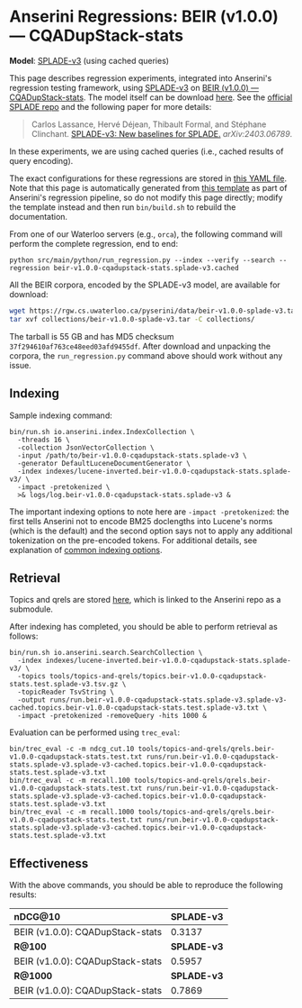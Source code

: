 # Anserini Regressions: BEIR (v1.0.0) &mdash; CQADupStack-stats

**Model**: [SPLADE-v3](https://arxiv.org/abs/2403.06789) (using cached queries)

This page describes regression experiments, integrated into Anserini's regression testing framework, using [SPLADE-v3](https://arxiv.org/abs/2403.06789) on [BEIR (v1.0.0) &mdash; CQADupStack-stats](http://beir.ai/).
The model itself can be download [here](https://huggingface.co/naver/splade-v3).
See the [official SPLADE repo](https://github.com/naver/splade) and the following paper for more details:

> Carlos Lassance, Hervé Déjean, Thibault Formal, and Stéphane Clinchant. [SPLADE-v3: New baselines for SPLADE.](https://arxiv.org/abs/2403.06789) _arXiv:2403.06789_.

In these experiments, we are using cached queries (i.e., cached results of query encoding).

The exact configurations for these regressions are stored in [this YAML file](../../src/main/resources/regression/beir-v1.0.0-cqadupstack-stats.splade-v3.cached.yaml).
Note that this page is automatically generated from [this template](../../src/main/resources/docgen/templates/beir-v1.0.0-cqadupstack-stats.splade-v3.cached.template) as part of Anserini's regression pipeline, so do not modify this page directly; modify the template instead and then run `bin/build.sh` to rebuild the documentation.

From one of our Waterloo servers (e.g., `orca`), the following command will perform the complete regression, end to end:

```
python src/main/python/run_regression.py --index --verify --search --regression beir-v1.0.0-cqadupstack-stats.splade-v3.cached
```

All the BEIR corpora, encoded by the SPLADE-v3 model, are available for download:

```bash
wget https://rgw.cs.uwaterloo.ca/pyserini/data/beir-v1.0.0-splade-v3.tar -P collections/
tar xvf collections/beir-v1.0.0-splade-v3.tar -C collections/
```

The tarball is 55 GB and has MD5 checksum `37f294610af763ce48eed03afd9455df`.
After download and unpacking the corpora, the `run_regression.py` command above should work without any issue.

## Indexing

Sample indexing command:

```
bin/run.sh io.anserini.index.IndexCollection \
  -threads 16 \
  -collection JsonVectorCollection \
  -input /path/to/beir-v1.0.0-cqadupstack-stats.splade-v3 \
  -generator DefaultLuceneDocumentGenerator \
  -index indexes/lucene-inverted.beir-v1.0.0-cqadupstack-stats.splade-v3/ \
  -impact -pretokenized \
  >& logs/log.beir-v1.0.0-cqadupstack-stats.splade-v3 &
```

The important indexing options to note here are `-impact -pretokenized`: the first tells Anserini not to encode BM25 doclengths into Lucene's norms (which is the default) and the second option says not to apply any additional tokenization on the pre-encoded tokens.
For additional details, see explanation of [common indexing options](../../docs/common-indexing-options.md).

## Retrieval

Topics and qrels are stored [here](https://github.com/castorini/anserini-tools/tree/master/topics-and-qrels), which is linked to the Anserini repo as a submodule.

After indexing has completed, you should be able to perform retrieval as follows:

```
bin/run.sh io.anserini.search.SearchCollection \
  -index indexes/lucene-inverted.beir-v1.0.0-cqadupstack-stats.splade-v3/ \
  -topics tools/topics-and-qrels/topics.beir-v1.0.0-cqadupstack-stats.test.splade-v3.tsv.gz \
  -topicReader TsvString \
  -output runs/run.beir-v1.0.0-cqadupstack-stats.splade-v3.splade-v3-cached.topics.beir-v1.0.0-cqadupstack-stats.test.splade-v3.txt \
  -impact -pretokenized -removeQuery -hits 1000 &
```

Evaluation can be performed using `trec_eval`:

```
bin/trec_eval -c -m ndcg_cut.10 tools/topics-and-qrels/qrels.beir-v1.0.0-cqadupstack-stats.test.txt runs/run.beir-v1.0.0-cqadupstack-stats.splade-v3.splade-v3-cached.topics.beir-v1.0.0-cqadupstack-stats.test.splade-v3.txt
bin/trec_eval -c -m recall.100 tools/topics-and-qrels/qrels.beir-v1.0.0-cqadupstack-stats.test.txt runs/run.beir-v1.0.0-cqadupstack-stats.splade-v3.splade-v3-cached.topics.beir-v1.0.0-cqadupstack-stats.test.splade-v3.txt
bin/trec_eval -c -m recall.1000 tools/topics-and-qrels/qrels.beir-v1.0.0-cqadupstack-stats.test.txt runs/run.beir-v1.0.0-cqadupstack-stats.splade-v3.splade-v3-cached.topics.beir-v1.0.0-cqadupstack-stats.test.splade-v3.txt
```

## Effectiveness

With the above commands, you should be able to reproduce the following results:

| **nDCG@10**                                                                                                  | **SPLADE-v3**|
|:-------------------------------------------------------------------------------------------------------------|--------------|
| BEIR (v1.0.0): CQADupStack-stats                                                                             | 0.3137       |
| **R@100**                                                                                                    | **SPLADE-v3**|
| BEIR (v1.0.0): CQADupStack-stats                                                                             | 0.5957       |
| **R@1000**                                                                                                   | **SPLADE-v3**|
| BEIR (v1.0.0): CQADupStack-stats                                                                             | 0.7869       |

